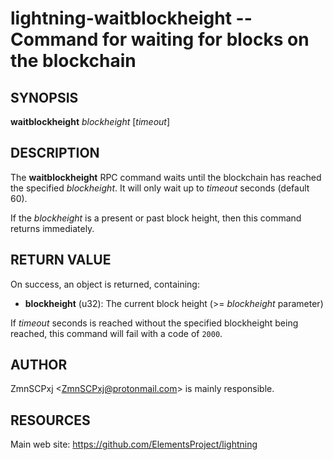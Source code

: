 lightning-waitblockheight -- Command for waiting for blocks on the blockchain
=============================================================================

SYNOPSIS
--------

**waitblockheight** *blockheight* \[*timeout*\]

DESCRIPTION
-----------

The **waitblockheight** RPC command waits until the blockchain
has reached the specified *blockheight*.
It will only wait up to *timeout* seconds (default 60).

If the *blockheight* is a present or past block height, then this
command returns immediately.

RETURN VALUE
------------

[comment]: # (GENERATE-FROM-SCHEMA-START)
On success, an object is returned, containing:
- **blockheight** (u32): The current block height (>= *blockheight* parameter)

[comment]: # (GENERATE-FROM-SCHEMA-END)

If *timeout* seconds is reached without the specified blockheight
being reached, this command will fail with a code of `2000`.

AUTHOR
------

ZmnSCPxj <<ZmnSCPxj@protonmail.com>> is mainly responsible.

RESOURCES
---------

Main web site: <https://github.com/ElementsProject/lightning>

[comment]: # ( SHA256STAMP:98f9993935e2820e8e407d1743764346ca6fa1b72228cc82827617a2ed3f3c80)
